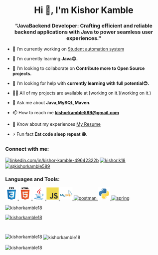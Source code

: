 <h1 align="center">Hi 👋, I'm Kishor Kamble</h1>
<h3 align="center">"JavaBackend Developer: Crafting efficient and reliable backend applications with Java to power seamless user experiences."</h3>


- 🔭 I’m currently working on [Student automation system](https://github.com/kishorkamble18/human-bee-8845)

- 🌱 I’m currently learning **Java😊.**

- 👯 I’m looking to collaborate on **Contribute more to Open Source projects.**

- 🤝 I’m looking for help with **currently learning with full potential😊.**

- 👨‍💻 All of my projects are available at [working on it.](working on it.)

- 💬 Ask me about **Java,MySQL,Maven.**

- 📫 How to reach me **kishorkamble589@gmail.com**

- 📄 Know about my experiences [My Resume](https://drive.google.com/file/d/1rYbtNx46paU8dbcP_C6t525rojEzoI7h/view?usp=sharing)

- ⚡ Fun fact **Eat code sleep repeat 😁.**

<h3 align="left">Connect with me:</h3>
<p align="left">
<a href="https://linkedin.com/in/linkedin.com/in/kishor-kamble-49642322b" target="blank"><img align="center" src="https://raw.githubusercontent.com/rahuldkjain/github-profile-readme-generator/master/src/images/icons/Social/linked-in-alt.svg" alt="linkedin.com/in/kishor-kamble-49642322b" height="30" width="40" /></a>
<a href="https://instagram.com/kishor.k18" target="blank"><img align="center" src="https://raw.githubusercontent.com/rahuldkjain/github-profile-readme-generator/master/src/images/icons/Social/instagram.svg" alt="kishor.k18" height="30" width="40" /></a>
<a href="https://www.hackerrank.com/@kishorkamble589" target="blank"><img align="center" src="https://raw.githubusercontent.com/rahuldkjain/github-profile-readme-generator/master/src/images/icons/Social/hackerrank.svg" alt="@kishorkamble589" height="30" width="40" /></a>
</p>

<h3 align="left">Languages and Tools:</h3>
<p align="left"> <a href="https://www.w3schools.com/css/" target="_blank" rel="noreferrer"> <img src="https://raw.githubusercontent.com/devicons/devicon/master/icons/css3/css3-original-wordmark.svg" alt="css3" width="40" height="40"/> </a> <a href="https://www.w3.org/html/" target="_blank" rel="noreferrer"> <img src="https://raw.githubusercontent.com/devicons/devicon/master/icons/html5/html5-original-wordmark.svg" alt="html5" width="40" height="40"/> </a> <a href="https://www.java.com" target="_blank" rel="noreferrer"> <img src="https://raw.githubusercontent.com/devicons/devicon/master/icons/java/java-original.svg" alt="java" width="40" height="40"/> </a> <a href="https://developer.mozilla.org/en-US/docs/Web/JavaScript" target="_blank" rel="noreferrer"> <img src="https://raw.githubusercontent.com/devicons/devicon/master/icons/javascript/javascript-original.svg" alt="javascript" width="40" height="40"/> </a> <a href="https://www.mysql.com/" target="_blank" rel="noreferrer"> <img src="https://raw.githubusercontent.com/devicons/devicon/master/icons/mysql/mysql-original-wordmark.svg" alt="mysql" width="40" height="40"/> </a> <a href="https://postman.com" target="_blank" rel="noreferrer"> <img src="https://www.vectorlogo.zone/logos/getpostman/getpostman-icon.svg" alt="postman" width="40" height="40"/> </a> <a href="https://www.python.org" target="_blank" rel="noreferrer"> <img src="https://raw.githubusercontent.com/devicons/devicon/master/icons/python/python-original.svg" alt="python" width="40" height="40"/> </a> <a href="https://spring.io/" target="_blank" rel="noreferrer"> <img src="https://www.vectorlogo.zone/logos/springio/springio-icon.svg" alt="spring" width="40" height="40"/> </a> </p>
<p align="left"> <img src="https://komarev.com/ghpvc/?username=kishorkamble18&label=Profile%20views&color=0e75b6&style=flat" alt="kishorkamble18" /> </p>

<p align="left"> <a href="https://github.com/ryo-ma/github-profile-trophy"><img src="https://github-profile-trophy.vercel.app/?username=kishorkamble18" alt="kishorkamble18" /></a> </p>

<p align="left"> <a href="https://twitter.com/" target="blank"><img src="https://img.shields.io/twitter/follow/?logo=twitter&style=for-the-badge" alt="" /></a> </p>


<p><img align="left" src="https://github-readme-stats.vercel.app/api/top-langs?username=kishorkamble18&show_icons=true&locale=en&layout=compact" alt="kishorkamble18" /></p>

<p>&nbsp;<img align="center" src="https://github-readme-stats.vercel.app/api?username=kishorkamble18&show_icons=true&locale=en" alt="kishorkamble18" /></p>

<p><img align="center" src="https://github-readme-streak-stats.herokuapp.com/?user=kishorkamble18&" alt="kishorkamble18" /></p>
